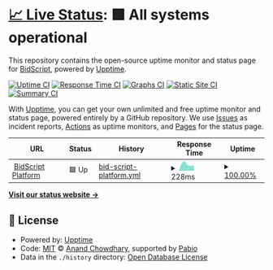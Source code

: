# [📈 Live Status](https://bidscript.github.io/status-monitor): <!--live status--> **🟩 All systems operational**

This repository contains the open-source uptime monitor and status page for [BidScript](app.bidscript.co.uk/app), powered by [Upptime](https://github.com/upptime/upptime).

[![Uptime CI](https://github.com/bidscript/status-monitor/workflows/Uptime%20CI/badge.svg)](https://github.com/bidscript/status-monitor/actions?query=workflow%3A%22Uptime+CI%22)
[![Response Time CI](https://github.com/bidscript/status-monitor/workflows/Response%20Time%20CI/badge.svg)](https://github.com/bidscript/status-monitor/actions?query=workflow%3A%22Response+Time+CI%22)
[![Graphs CI](https://github.com/bidscript/status-monitor/workflows/Graphs%20CI/badge.svg)](https://github.com/bidscript/status-monitor/actions?query=workflow%3A%22Graphs+CI%22)
[![Static Site CI](https://github.com/bidscript/status-monitor/workflows/Static%20Site%20CI/badge.svg)](https://github.com/bidscript/status-monitor/actions?query=workflow%3A%22Static+Site+CI%22)
[![Summary CI](https://github.com/bidscript/status-monitor/workflows/Summary%20CI/badge.svg)](https://github.com/bidscript/status-monitor/actions?query=workflow%3A%22Summary+CI%22)

With [Upptime](https://upptime.js.org), you can get your own unlimited and free uptime monitor and status page, powered entirely by a GitHub repository. We use [Issues](https://github.com/bidscript/status-monitor/issues) as incident reports, [Actions](https://github.com/bidscript/status-monitor/actions) as uptime monitors, and [Pages](https://bidscript.github.io/status-monitor) for the status page.

<!--start: status pages-->
<!-- This summary is generated by Upptime (https://github.com/upptime/upptime) -->
<!-- Do not edit this manually, your changes will be overwritten -->
<!-- prettier-ignore -->
| URL | Status | History | Response Time | Uptime |
| --- | ------ | ------- | ------------- | ------ |
| <img alt="" src="https://icons.duckduckgo.com/ip3/app.bidscript.co.uk.ico" height="13"> [BidScript Platform](https://app.bidscript.co.uk/app) | 🟩 Up | [bid-script-platform.yml](https://github.com/BidScript/uptime/commits/HEAD/history/bid-script-platform.yml) | <details><summary><img alt="Response time graph" src="./graphs/bid-script-platform/response-time-week.png" height="20"> 228ms</summary><br><a href="https://bidscript.github.io/uptime/history/bid-script-platform"><img alt="Response time 228" src="https://img.shields.io/endpoint?url=https%3A%2F%2Fraw.githubusercontent.com%2FBidScript%2Fuptime%2FHEAD%2Fapi%2Fbid-script-platform%2Fresponse-time.json"></a><br><a href="https://bidscript.github.io/uptime/history/bid-script-platform"><img alt="24-hour response time 228" src="https://img.shields.io/endpoint?url=https%3A%2F%2Fraw.githubusercontent.com%2FBidScript%2Fuptime%2FHEAD%2Fapi%2Fbid-script-platform%2Fresponse-time-day.json"></a><br><a href="https://bidscript.github.io/uptime/history/bid-script-platform"><img alt="7-day response time 228" src="https://img.shields.io/endpoint?url=https%3A%2F%2Fraw.githubusercontent.com%2FBidScript%2Fuptime%2FHEAD%2Fapi%2Fbid-script-platform%2Fresponse-time-week.json"></a><br><a href="https://bidscript.github.io/uptime/history/bid-script-platform"><img alt="30-day response time 228" src="https://img.shields.io/endpoint?url=https%3A%2F%2Fraw.githubusercontent.com%2FBidScript%2Fuptime%2FHEAD%2Fapi%2Fbid-script-platform%2Fresponse-time-month.json"></a><br><a href="https://bidscript.github.io/uptime/history/bid-script-platform"><img alt="1-year response time 228" src="https://img.shields.io/endpoint?url=https%3A%2F%2Fraw.githubusercontent.com%2FBidScript%2Fuptime%2FHEAD%2Fapi%2Fbid-script-platform%2Fresponse-time-year.json"></a></details> | <details><summary><a href="https://bidscript.github.io/uptime/history/bid-script-platform">100.00%</a></summary><a href="https://bidscript.github.io/uptime/history/bid-script-platform"><img alt="All-time uptime 100.00%" src="https://img.shields.io/endpoint?url=https%3A%2F%2Fraw.githubusercontent.com%2FBidScript%2Fuptime%2FHEAD%2Fapi%2Fbid-script-platform%2Fuptime.json"></a><br><a href="https://bidscript.github.io/uptime/history/bid-script-platform"><img alt="24-hour uptime 100.00%" src="https://img.shields.io/endpoint?url=https%3A%2F%2Fraw.githubusercontent.com%2FBidScript%2Fuptime%2FHEAD%2Fapi%2Fbid-script-platform%2Fuptime-day.json"></a><br><a href="https://bidscript.github.io/uptime/history/bid-script-platform"><img alt="7-day uptime 100.00%" src="https://img.shields.io/endpoint?url=https%3A%2F%2Fraw.githubusercontent.com%2FBidScript%2Fuptime%2FHEAD%2Fapi%2Fbid-script-platform%2Fuptime-week.json"></a><br><a href="https://bidscript.github.io/uptime/history/bid-script-platform"><img alt="30-day uptime 100.00%" src="https://img.shields.io/endpoint?url=https%3A%2F%2Fraw.githubusercontent.com%2FBidScript%2Fuptime%2FHEAD%2Fapi%2Fbid-script-platform%2Fuptime-month.json"></a><br><a href="https://bidscript.github.io/uptime/history/bid-script-platform"><img alt="1-year uptime 100.00%" src="https://img.shields.io/endpoint?url=https%3A%2F%2Fraw.githubusercontent.com%2FBidScript%2Fuptime%2FHEAD%2Fapi%2Fbid-script-platform%2Fuptime-year.json"></a></details>

<!--end: status pages-->

[**Visit our status website →**](https://bidscript.github.io/status-monitor)

## 📄 License

- Powered by: [Upptime](https://github.com/upptime/upptime)
- Code: [MIT](./LICENSE) © [Anand Chowdhary](https://anandchowdhary.com), supported by [Pabio](https://pabio.com)
- Data in the `./history` directory: [Open Database License](https://opendatacommons.org/licenses/odbl/1-0/)
